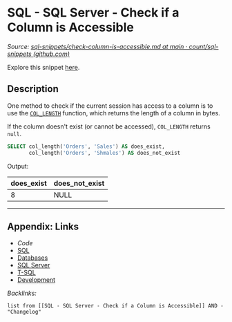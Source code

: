 # SQL - SQL Server - Check if a Column is Accessible

*Source: [sql-snippets/check-column-is-accessible.md at main · count/sql-snippets (github.com)](https://github.com/count/sql-snippets/blob/main/mssql/check-column-is-accessible.md)*

Explore this snippet [here](https://count.co/n/xpgYlM1uDAT?vm=e).

## Description

One method to check if the current session has access to a column is to use the [`COL_LENGTH`](https://docs.microsoft.com/en-us/sql/t-sql/functions/col-length-transact-sql) function, which returns the length of a column in bytes.

If the column doesn't exist (or cannot be accessed), `COL_LENGTH` returns `null`.

````sql
SELECT col_length('Orders', 'Sales') AS does_exist,
       col_length('Orders', 'Shmales') AS does_not_exist
````

Output:

|does_exist|does_not_exist|
|----------|--------------|
|8|NULL|

---

## Appendix: Links

* *Code*
* [SQL](SQL.md)
* [Databases](../../MOCs/Databases.md)
* [SQL Server](../../../3-Resources/Tools/Developer%20Tools/Data%20Stack/Databases/SQL%20Server.md)
* [T-SQL](../../../3-Resources/Tools/Developer%20Tools/Data%20Stack/Procedural%20Languages/T-SQL.md)
* [Development](../../MOCs/Development.md)

*Backlinks:*

````dataview
list from [[SQL - SQL Server - Check if a Column is Accessible]] AND -"Changelog"
````
